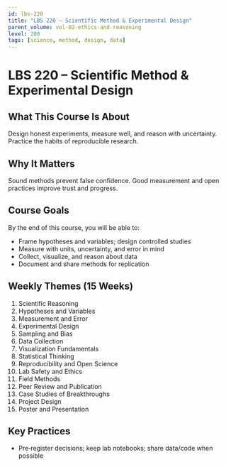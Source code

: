 ```yaml
---
id: lbs-220
title: "LBS 220 – Scientific Method & Experimental Design"
parent_volume: vol-02-ethics-and-reasoning
level: 200
tags: [science, method, design, data]
---
```


# LBS 220 – Scientific Method & Experimental Design

## What This Course Is About
Design honest experiments, measure well, and reason with uncertainty. Practice the habits of reproducible research.

## Why It Matters
Sound methods prevent false confidence. Good measurement and open practices improve trust and progress.

## Course Goals
By the end of this course, you will be able to:
- Frame hypotheses and variables; design controlled studies
- Measure with units, uncertainty, and error in mind
- Collect, visualize, and reason about data
- Document and share methods for replication

## Weekly Themes (15 Weeks)
1. Scientific Reasoning
2. Hypotheses and Variables
3. Measurement and Error
4. Experimental Design
5. Sampling and Bias
6. Data Collection
7. Visualization Fundamentals
8. Statistical Thinking
9. Reproducibility and Open Science
10. Lab Safety and Ethics
11. Field Methods
12. Peer Review and Publication
13. Case Studies of Breakthroughs
14. Project Design
15. Poster and Presentation

## Key Practices
- Pre‑register decisions; keep lab notebooks; share data/code when possible


